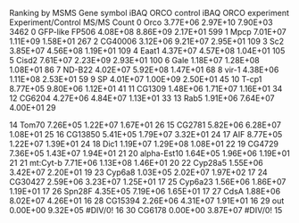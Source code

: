 Ranking by MSMS	Gene symbol	iBAQ ORCO control	iBAQ ORCO experiment	Experiment/Control	MS/MS Count
0	Orco	3.77E+06	2.97E+10	7.90E+03	3462
0	GFP-like FP506	4.08E+08	8.86E+09	2.17E+01	599
1	Mpcp	7.01E+07	1.11E+09	1.58E+01	267
2	CG40006	3.12E+06	9.21E+07	2.95E+01	109
3	Sc2	3.85E+07	4.56E+08	1.19E+01	109
4	Eaat1	4.37E+07	4.57E+08	1.04E+01	105
5	Cisd2	7.61E+07	2.23E+09	2.93E+01	100
6	Gale	1.18E+07	1.28E+08	1.08E+01	86
7	ND-B22	4.02E+07	5.92E+08	1.47E+01	68
8	vir-1	4.38E+06	1.11E+08	2.53E+01	59
9	SP	4.01E+07	1.00E+09	2.50E+01	45
10	T-cp1	8.77E+05	9.80E+06	1.12E+01	41
11	CG1309	1.48E+06	1.71E+07	1.16E+01	34
12	CG6204	4.27E+06	4.84E+07	1.13E+01	33
13	Rab5	1.91E+06	7.64E+07	4.00E+01	29
					
14	Tom70	7.26E+05	1.22E+07	1.67E+01	26
15	CG2781	5.82E+06	6.28E+07	1.08E+01	25
16	CG13850	5.41E+05	1.79E+07	3.32E+01	24
17	AIF	8.77E+05	1.22E+07	1.39E+01	24
18	Dic1	1.19E+07	1.29E+08	1.08E+01	22
19	CG4729	7.36E+05	1.43E+07	1.94E+01	21
20	alpha-Est10	1.64E+05	1.96E+06	1.19E+01	21
21	mt:Cyt-b	7.71E+06	1.13E+08	1.46E+01	20
22	Cyp28a5	1.55E+06	3.42E+07	2.20E+01	19
23	Cyp6a8	1.03E+05	2.02E+07	1.97E+02	17
24	CG30427	2.59E+06	3.23E+07	1.25E+01	17
25	Cyp6a23	1.56E+06	1.86E+07	1.19E+01	17
26	Spn28F	4.35E+05	7.19E+06	1.65E+01	17
27	CdsA	1.88E+06	8.02E+07	4.26E+01	16
28	CG15394	2.26E+06	4.31E+07	1.91E+01	16
29	out	0.00E+00	9.32E+05	#DIV/0!	16
30	CG6178	0.00E+00	3.87E+07	#DIV/0!	15